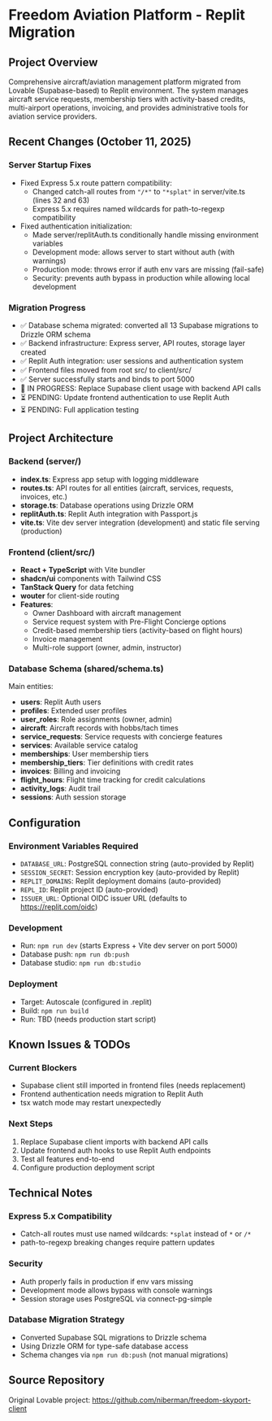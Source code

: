 # Freedom Aviation Platform - Replit Migration

## Project Overview
Comprehensive aircraft/aviation management platform migrated from Lovable (Supabase-based) to Replit environment. The system manages aircraft service requests, membership tiers with activity-based credits, multi-airport operations, invoicing, and provides administrative tools for aviation service providers.

## Recent Changes (October 11, 2025)

### Server Startup Fixes
- Fixed Express 5.x route pattern compatibility:
  - Changed catch-all routes from `"/*"` to `"*splat"` in server/vite.ts (lines 32 and 63)
  - Express 5.x requires named wildcards for path-to-regexp compatibility
- Fixed authentication initialization:
  - Made server/replitAuth.ts conditionally handle missing environment variables
  - Development mode: allows server to start without auth (with warnings)
  - Production mode: throws error if auth env vars are missing (fail-safe)
  - Security: prevents auth bypass in production while allowing local development

### Migration Progress
- ✅ Database schema migrated: converted all 13 Supabase migrations to Drizzle ORM schema
- ✅ Backend infrastructure: Express server, API routes, storage layer created
- ✅ Replit Auth integration: user sessions and authentication system
- ✅ Frontend files moved from root src/ to client/src/
- ✅ Server successfully starts and binds to port 5000
- 🔄 IN PROGRESS: Replace Supabase client usage with backend API calls
- ⏳ PENDING: Update frontend authentication to use Replit Auth
- ⏳ PENDING: Full application testing

## Project Architecture

### Backend (server/)
- **index.ts**: Express app setup with logging middleware
- **routes.ts**: API routes for all entities (aircraft, services, requests, invoices, etc.)
- **storage.ts**: Database operations using Drizzle ORM
- **replitAuth.ts**: Replit Auth integration with Passport.js
- **vite.ts**: Vite dev server integration (development) and static file serving (production)

### Frontend (client/src/)
- **React + TypeScript** with Vite bundler
- **shadcn/ui** components with Tailwind CSS
- **TanStack Query** for data fetching
- **wouter** for client-side routing
- **Features**:
  - Owner Dashboard with aircraft management
  - Service request system with Pre-Flight Concierge options
  - Credit-based membership tiers (activity-based on flight hours)
  - Invoice management
  - Multi-role support (owner, admin, instructor)

### Database Schema (shared/schema.ts)
Main entities:
- **users**: Replit Auth users
- **profiles**: Extended user profiles
- **user_roles**: Role assignments (owner, admin)
- **aircraft**: Aircraft records with hobbs/tach times
- **service_requests**: Service requests with concierge features
- **services**: Available service catalog
- **memberships**: User membership tiers
- **membership_tiers**: Tier definitions with credit rates
- **invoices**: Billing and invoicing
- **flight_hours**: Flight time tracking for credit calculations
- **activity_logs**: Audit trail
- **sessions**: Auth session storage

## Configuration

### Environment Variables Required
- `DATABASE_URL`: PostgreSQL connection string (auto-provided by Replit)
- `SESSION_SECRET`: Session encryption key (auto-provided by Replit)
- `REPLIT_DOMAINS`: Replit deployment domains (auto-provided)
- `REPL_ID`: Replit project ID (auto-provided)
- `ISSUER_URL`: Optional OIDC issuer URL (defaults to https://replit.com/oidc)

### Development
- Run: `npm run dev` (starts Express + Vite dev server on port 5000)
- Database push: `npm run db:push`
- Database studio: `npm run db:studio`

### Deployment
- Target: Autoscale (configured in .replit)
- Build: `npm run build`
- Run: TBD (needs production start script)

## Known Issues & TODOs

### Current Blockers
- Supabase client still imported in frontend files (needs replacement)
- Frontend authentication needs migration to Replit Auth
- tsx watch mode may restart unexpectedly

### Next Steps
1. Replace Supabase client imports with backend API calls
2. Update frontend auth hooks to use Replit Auth endpoints
3. Test all features end-to-end
4. Configure production deployment script

## Technical Notes

### Express 5.x Compatibility
- Catch-all routes must use named wildcards: `*splat` instead of `*` or `/*`
- path-to-regexp breaking changes require pattern updates

### Security
- Auth properly fails in production if env vars missing
- Development mode allows bypass with console warnings
- Session storage uses PostgreSQL via connect-pg-simple

### Database Migration Strategy
- Converted Supabase SQL migrations to Drizzle schema
- Using Drizzle ORM for type-safe database access
- Schema changes via `npm run db:push` (not manual migrations)

## Source Repository
Original Lovable project: https://github.com/niberman/freedom-skyport-client
